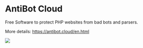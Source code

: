 # AntiBot Cloud
Free Software to protect PHP websites from bad bots and parsers.

More details: https://antibot.cloud/en.html

![](https://raw.githubusercontent.com/MikFoxi/AntiBot/master/logo.png)
